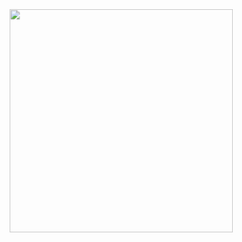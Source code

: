 
<div id="header" align="center">
  <img src="https://media.giphy.com/media/e8ovuMpwAxnxK/giphy.gif" width="400"/>
  <img src="https://komarev.com/ghpvc/?username=PaulBykov&style=flat-square&color=blue" alt=""/>
</div>

